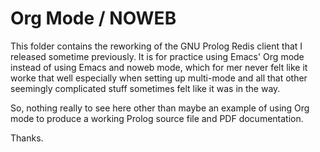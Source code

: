 Org Mode / NOWEB
================

This folder contains the reworking of the GNU Prolog Redis client that
I released sometime previously. It is for practice using Emacs' Org
mode instead of using Emacs and noweb mode, which for mer never felt
like it worke that well especially when setting up multi-mode and all
that other seemingly complicated stuff sometimes felt like it was in
the way.

So, nothing really to see here other than maybe an example of using
Org mode to produce a working Prolog source file and PDF
documentation.

Thanks.

